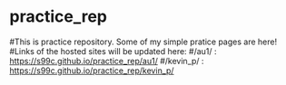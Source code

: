 # practice_rep
#This is practice repository. Some of my simple pratice pages are here!
#Links of the hosted sites will be updated here:
#/au1/ : https://s99c.github.io/practice_rep/au1/
#/kevin_p/ : https://s99c.github.io/practice_rep/kevin_p/
